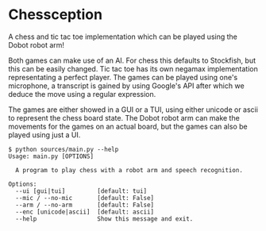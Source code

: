 # Chessception
A chess and tic tac toe implementation which can be played using the Dobot robot arm!

Both games can make use of an AI. For chess this defaults to Stockfish, but this can be easily changed. Tic tac toe has its own negamax implementation representating a perfect player. The games can be played using one's microphone, a transcript is gained by using Google's API after which we deduce the move using a regular expression.

The games are either showed in a GUI or a TUI, using either unicode or ascii to represent the chess board state. The Dobot robot arm can make the movements for the games on an actual board, but the games can also be played using just a UI.

```
$ python sources/main.py --help
Usage: main.py [OPTIONS]

  A program to play chess with a robot arm and speech recognition.

Options:
  --ui [gui|tui]         [default: tui]
  --mic / --no-mic       [default: False]
  --arm / --no-arm       [default: False]
  --enc [unicode|ascii]  [default: ascii]
  --help                 Show this message and exit.
```
